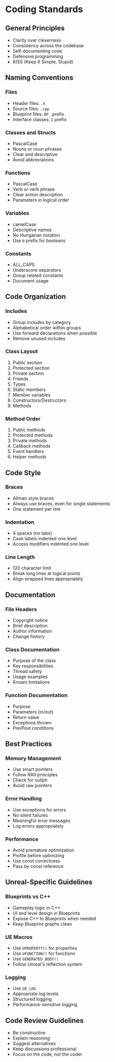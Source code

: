 # Coding Standards

## General Principles
- Clarity over cleverness
- Consistency across the codebase
- Self-documenting code
- Defensive programming
- KISS (Keep It Simple, Stupid)

## Naming Conventions

### Files
- Header files: `.h`
- Source files: `.cpp`
- Blueprint files: `BP_` prefix
- Interface classes: `I` prefix

### Classes and Structs
- PascalCase
- Nouns or noun phrases
- Clear and descriptive
- Avoid abbreviations

### Functions
- PascalCase
- Verb or verb phrase
- Clear action description
- Parameters in logical order

### Variables
- camelCase
- Descriptive names
- No Hungarian notation
- Use `b` prefix for booleans

### Constants
- ALL_CAPS
- Underscore separators
- Group related constants
- Document usage

## Code Organization

### Includes
- Group includes by category
- Alphabetical order within groups
- Use forward declarations when possible
- Remove unused includes

### Class Layout
1. Public section
2. Protected section
3. Private section
4. Friends
5. Types
6. Static members
7. Member variables
8. Constructors/Destructors
9. Methods

### Method Order
1. Public methods
2. Protected methods
3. Private methods
4. Callback methods
5. Event handlers
6. Helper methods

## Code Style

### Braces
- Allman style braces
- Always use braces, even for single statements
- One statement per line

### Indentation
- 4 spaces (no tabs)
- Case labels indented one level
- Access modifiers indented one level

### Line Length
- 120 character limit
- Break long lines at logical points
- Align wrapped lines appropriately

## Documentation

### File Headers
- Copyright notice
- Brief description
- Author information
- Change history

### Class Documentation
- Purpose of the class
- Key responsibilities
- Thread safety
- Usage examples
- Known limitations

### Function Documentation
- Purpose
- Parameters (in/out)
- Return value
- Exceptions thrown
- Pre/Post conditions

## Best Practices

### Memory Management
- Use smart pointers
- Follow RAII principles
- Check for nullptr
- Avoid raw pointers

### Error Handling
- Use exceptions for errors
- No silent failures
- Meaningful error messages
- Log errors appropriately

### Performance
- Avoid premature optimization
- Profile before optimizing
- Use const correctness
- Pass by const reference

## Unreal-Specific Guidelines

### Blueprints vs C++
- Gameplay logic in C++
- UI and level design in Blueprints
- Expose C++ to Blueprints when needed
- Keep Blueprint graphs clean

### UE Macros
- Use `UPROPERTY()` for properties
- Use `UFUNCTION()` for functions
- Use `GENERATED_BODY()`
- Follow Unreal's reflection system

### Logging
- Use `UE_LOG`
- Appropriate log levels
- Structured logging
- Performance-sensitive logging

## Code Review Guidelines
- Be constructive
- Explain reasoning
- Suggest alternatives
- Keep discussions professional
- Focus on the code, not the coder
